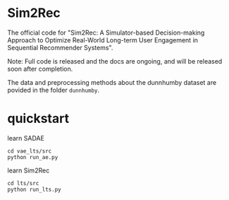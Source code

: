 # Sim2Rec
The official code for "Sim2Rec: A Simulator-based Decision-making Approach to Optimize Real-World Long-term User Engagement in Sequential Recommender Systems". 

Note: Full code is released and the docs are ongoing, and will be released soon after completion.

The data and preprocessing methods about the dunnhumby dataset are povided in the folder ```dunnhumby```.
# quickstart

learn SADAE
```gitignore
cd vae_lts/src
python run_ae.py
```

learn Sim2Rec

```gitignore
cd lts/src
python run_lts.py
```


